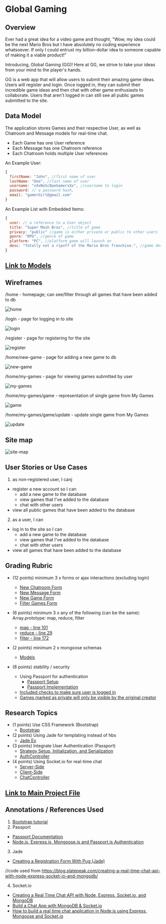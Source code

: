 # Global Gaming

## Overview

Ever had a great idea for a video game and thought, "Wow, my idea could be the next Mario Bros but I have absolutely no coding experience whatsoever. If only I could entrust my billion-dollar idea to someone capable of making it a viable product!"

Introducing, Global Gaming (GG)! Here at GG, we strive to take your ideas from your mind to the player's hands.

GG is a web app that will allow users to submit their amazing game ideas. Users will register and login. Once logged in, they can submit their incredible game ideas and then chat with other game enthusiasts to collaborate. Users that aren't logged in can still see all public games submitted to the site.

## Data Model

The application stores Games and their respective User, as well as Chatroom and Message models for real-time chat.

* Each Game has one User reference
* Each Message has one Chatroom reference
* Each Chatroom holds multiple User references

An Example User:

```javascript
{
  firstName: "John", //first name of user
  lastName: "Doe", //last name of user
  username: "xXxNoSc0peGamerxXx", //username to login
  password: // a password hash,
  email: "gamerGirl@gmail.com"
}
```

An Example List with Embedded Items:

```javascript
{
  user: // a reference to a User object
  title: "Super Mash Bros", //title of game
  privacy: "public" //game is either private or public to other users
  genre: "RPG", //genre of game
  platform: "PC", //platform game will launch on
  desc: "Totally not a ripoff of the Mario Bros franchise.", //game description
}
```

## [Link to Models](models)

## Wireframes

/home - homepage; can see/filter through all games that have been added to db

![home](documentation/GG_wireframes/Home.jpg)

/login - page for logging in to site

![login](documentation/GG_wireframes/Login.jpg)

/register - page for registering for the site

![register](documentation/GG_wireframes/Register.jpg)

/home/new-game - page for adding a new game to db

![new-game](documentation/GG_wireframes/New_Game.jpg)

/home/my-games - page for viewing games submitted by user

![my-games](documentation/GG_wireframes/My_Games.jpg)

/home/my-games/game - representation of single game from My Games

![game](documentation/GG_wireframes/Game.jpg)

/home/my-games/game/update - update single game from My Games

![update](documentation/GG_wireframes/Update_Game.jpg)

## Site map

![site-map](documentation/GG_wireframes/Sitemap.jpg)

## User Stories or Use Cases

1. as non-registered user, I canj
  * register a new account so I can
    * add a new game to the database
    * view games that I've added to the database
    * chat with other users
  * view all public games that have been added to the database
2. as a user, I can
  * log in to the site so I can
    * add a new game to the database
    * view games that I've added to the database
    * chat with other users
  * view all games that have been added to the database

## Grading Rubric
* (12 points) minimum 3 x forms or ajax interactions (excluding login)
  * [New Chatroom Form](views/chatrooms.jade)
  * [New Message Form](views/messages.jade)
  * [New Game Form](views/new-game.jade)
  * [Filter Games Form](views/index.jade)

* (6 points) minimum 3 x any of the following (can be the same): Array.prototype: map, reduce, filter
  * [map - line 101](app.js)
  * [reduce - line 29](controllers/GameController.js)
  * [filter - line 172](app.js)

* (2 points) minimum 2 x mongoose schemas
  * [Models](models)

* (8 points) stability / security
  * Using Passport for authentication
    * [Passport Setup](app.js)
    * [Passport Implementation](controllers/AuthController.js)
  * [Included checks to make sure user is logged in](controllers/GameController.js)
  * [Games marked as private will only be visible by the original creator](controllers/GameController.js)

## Research Topics

* (1 points) Use CSS Framework (Bootstrap)
  * [Bootstrap](views)
* (2 points) Using Jade for templating instead of hbs
  * [Jade Ex](views)
* (3 points) Integrate User Authentication (Passport)
  * [Strategy Setup, Initialization, and Serialization](app.js)
  * [AuthController](controllers/AuthController.js)
* (4 points) Using Socket.io for real-time chat
  * [Server-Side](app.js)
  * [Client-Side](public/js/messaging.js)
  * [ChatController](controllers/ChatController)

## [Link to Main Project File](app.js)

## Annotations / References Used

1. [Bootstrap tutorial](https://getbootstrap.com/docs/4.1/getting-started/introduction/)
2. Passport
  * [Passport Documentation](http://www.passportjs.org)
  * [Node.js, Express.js, Mongoose.js and Passport.js Authentication](https://www.djamware.com/post/58bd823080aca7585c808ebf/nodejs-expressjs-mongoosejs-and-passportjs-authentication)

3. Jade
  * [Creating a Registration Form With Pug (Jade)](https://teamtreehouse.com/library/creating-a-registration-form-with-pug-jade-2)

  //code used from https://blog.slatepeak.com/creating-a-real-time-chat-api-with-node-express-socket-io-and-mongodb/


4. Socket.io
  * [Creating a Real Time Chat API with Node, Express, Socket.io, and MongoDB](https://blog.slatepeak.com/creating-a-real-time-chat-api-with-node-express-socket-io-and-mongodb/)
  * [Build a Chat App with MongoDB & Socket.io](https://www.youtube.com/watch?v=8Y6mWhcdSUM)
  * [How to build a real time chat application in Node.js using Express, Mongoose and Socket.io](https://medium.freecodecamp.org/simple-chat-application-in-node-js-using-express-mongoose-and-socket-io-ee62d94f5804)
